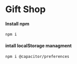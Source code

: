 # Gift Shop

#### Install npm
`npm i`

#### intall localStorage managment
`npm i @capacitor/preferences`
